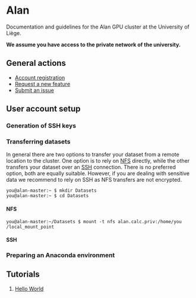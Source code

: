 # Alan

Documentation and guidelines for the Alan GPU cluster at the University of Liège.

**We assume you have access to the private network of the university.**

## General actions

- [Account registration](https://github.com/montefiore-ai/alan-cluster/issues/new?assignees=JoeriHermans&labels=new+user&template=new-user.md&title=%5BNew+User%5D+TODO)
- [Request a new feature](https://github.com/montefiore-ai/alan-cluster/issues/new?assignees=JoeriHermans&labels=enhancement&template=feature-request.md&title=%5BFeature+Request%5D+TODO)
- [Submit an issue](https://github.com/montefiore-ai/alan-cluster/issues/new?assignees=JoeriHermans&labels=bug&template=issue-report.md&title=%5BIssue%5D+TODO)

## User account setup

### Generation of SSH keys

### Transferring datasets

In general there are two options to transfer your dataset from a remote location to the cluster. One option is to rely on [NFS](#NFS) directly, while the other transfers your dataset over an [SSH](#SSH) connection. There is no preferred option, both are equally suitable. However, if you are dealing with sensitive data we recommend to rely on SSH as NFS transfers are not encrypted.

```console
you@alan-master:~ $ mkdir Datasets
you@alan-master:~ $ cd Datasets
```

#### NFS

```console
you@alan-master:~/Datasets $ mount -t nfs alan.calc.priv:/home/you /local_mount_point
```

#### SSH

### Preparing an Anaconda environment

## Tutorials

1. [Hello World](https://github.com/montefiore-ai/alan-cluster/tree/master/tutorials/01-hello-world)
